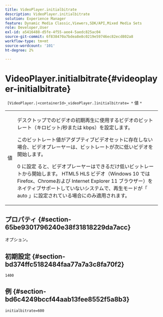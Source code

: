 ```yaml
---
title: VideoPlayer.initialbitrate
description: VideoPlayer.initialbitrate
solution: Experience Manager
feature: Dynamic Media Classic,Viewers,SDK/API,Mixed Media Sets
role: Developer,User
exl-id: a5416488-d5fe-4f55-aee4-5aedc825ac04
source-git-commit: 6f838470a7bdea8e8c0219e59746ec82ecd802a8
workflow-type: tm+mt
source-wordcount: '101'
ht-degree: 2%

---
```


# VideoPlayer.initialbitrate{#videoplayer-initialbitrate}

` [VideoPlayer.|<containerId>_videoPlayer.]initialbitrate= *` 値 `*`

<table id="table_6B56976AEADA440A9A6BC9C4F65D4ADA"> 
 <tbody> 
  <tr> 
   <td colname="col1"> <p> <span class="codeph"> <span class="varname"> 値 </span> </span> </p> </td> 
   <td colname="col2"> <p>デスクトップでのビデオの初期再生に使用するビデオのビットレート（キロビット/秒または kbps）を設定します。 </p> <p>このビットレート値がアダプティブビデオセットに存在しない場合、ビデオプレーヤーは、ビットレートが次に低いビデオを開始します。 </p> <p>0</span> に設定 <span class="codeph"> ると、ビデオプレーヤーはできるだけ低いビットレートから開始します。 HTML5 HLS ビデオ（Windows 10 では Firefox、Chromeおよび Internet Explorer 11 ブラウザー）をネイティブサポートしていないシステムで、再生モードが「<span class="codeph"> auto </span>」に設定されている場合にのみ適用されます。 </p> </td> 
  </tr> 
 </tbody> 
</table>

## プロパティ {#section-65be9301796240e38f31818229da7acc}

オプション。

## 初期設定 {#section-bd374ffc5182484faa77a7a3c8fa70f2}

`1400`

## 例 {#section-bd6c4249bccf44aab13fee8552f5a8b3}

`initialbitrate=600`
